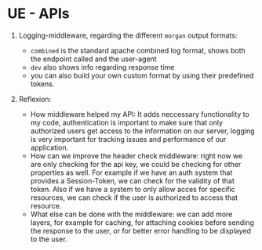 # UE - APIs

1. Logging-middleware, regarding the different `morgan` output formats:
    - `combined` is the standard apache combined log format, shows both the endpoint called and the user-agent
    - `dev` also shows info regarding response time
    - you can also build your own custom format by using their predefined tokens.

4. Reflexion:
    - How middleware helped my API: It adds neccessary functionality to my code, authentication is important to make sure that only authorized users get access to the information on our server, logging is very important for tracking issues and performance of our application.
    - How can we improve the header check middleware: right now we are only checking for the api key, we could be checking for other properties as well. For example if we have an auth system that provides a Session-Token, we can check for the validity of that token. Also if we have a system to only allow acces for specific resources, we can check if the user is authorized to access that resource.
    - What else can be done with the middleware: we can add more layers, for example for caching, for attaching cookies before sending the response to the user, or for better error handling to be displayed to the user.